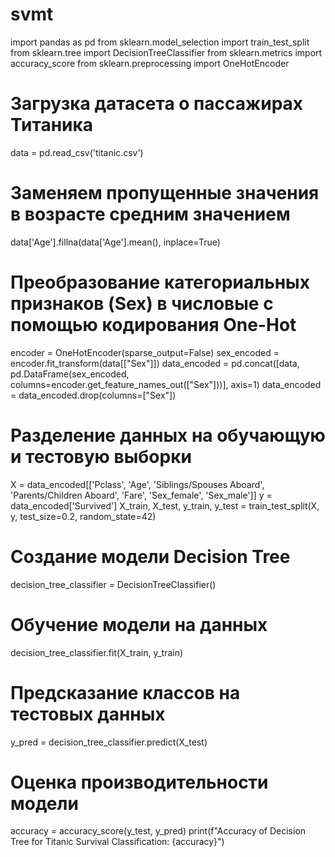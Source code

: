 # svmt
import pandas as pd
from sklearn.model_selection import train_test_split
from sklearn.tree import DecisionTreeClassifier
from sklearn.metrics import accuracy_score
from sklearn.preprocessing import OneHotEncoder
# Загрузка датасета о пассажирах Титаника
data = pd.read_csv('titanic.csv')
# Заменяем пропущенные значения в возрасте средним значением
data['Age'].fillna(data['Age'].mean(), inplace=True)
# Преобразование категориальных признаков (Sex) в числовые с помощью кодирования One-Hot
encoder = OneHotEncoder(sparse_output=False)
sex_encoded = encoder.fit_transform(data[["Sex"]])
data_encoded = pd.concat([data, pd.DataFrame(sex_encoded, columns=encoder.get_feature_names_out(["Sex"]))], axis=1)
data_encoded = data_encoded.drop(columns=["Sex"])
# Разделение данных на обучающую и тестовую выборки
X = data_encoded[['Pclass', 'Age', 'Siblings/Spouses Aboard', 'Parents/Children Aboard', 'Fare', 'Sex_female', 'Sex_male']]
y = data_encoded['Survived']
X_train, X_test, y_train, y_test = train_test_split(X, y, test_size=0.2, random_state=42)
# Создание модели Decision Tree
decision_tree_classifier = DecisionTreeClassifier()
# Обучение модели на данных
decision_tree_classifier.fit(X_train, y_train)
# Предсказание классов на тестовых данных
y_pred = decision_tree_classifier.predict(X_test)
# Оценка производительности модели
accuracy = accuracy_score(y_test, y_pred)
print(f"Accuracy of Decision Tree for Titanic Survival Classification: {accuracy}")
